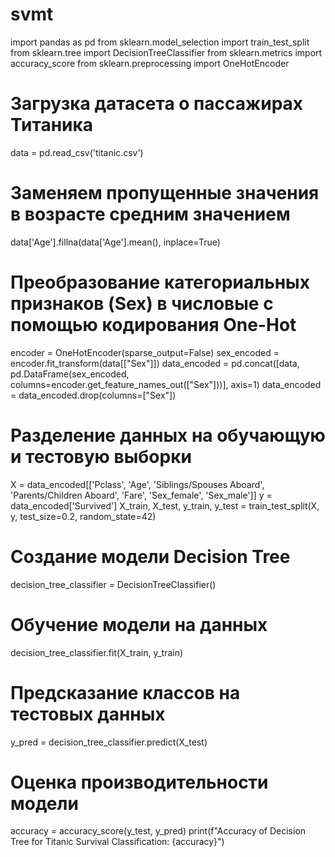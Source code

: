 # svmt
import pandas as pd
from sklearn.model_selection import train_test_split
from sklearn.tree import DecisionTreeClassifier
from sklearn.metrics import accuracy_score
from sklearn.preprocessing import OneHotEncoder
# Загрузка датасета о пассажирах Титаника
data = pd.read_csv('titanic.csv')
# Заменяем пропущенные значения в возрасте средним значением
data['Age'].fillna(data['Age'].mean(), inplace=True)
# Преобразование категориальных признаков (Sex) в числовые с помощью кодирования One-Hot
encoder = OneHotEncoder(sparse_output=False)
sex_encoded = encoder.fit_transform(data[["Sex"]])
data_encoded = pd.concat([data, pd.DataFrame(sex_encoded, columns=encoder.get_feature_names_out(["Sex"]))], axis=1)
data_encoded = data_encoded.drop(columns=["Sex"])
# Разделение данных на обучающую и тестовую выборки
X = data_encoded[['Pclass', 'Age', 'Siblings/Spouses Aboard', 'Parents/Children Aboard', 'Fare', 'Sex_female', 'Sex_male']]
y = data_encoded['Survived']
X_train, X_test, y_train, y_test = train_test_split(X, y, test_size=0.2, random_state=42)
# Создание модели Decision Tree
decision_tree_classifier = DecisionTreeClassifier()
# Обучение модели на данных
decision_tree_classifier.fit(X_train, y_train)
# Предсказание классов на тестовых данных
y_pred = decision_tree_classifier.predict(X_test)
# Оценка производительности модели
accuracy = accuracy_score(y_test, y_pred)
print(f"Accuracy of Decision Tree for Titanic Survival Classification: {accuracy}")
